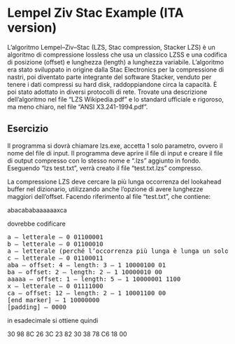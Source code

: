 # Lempel Ziv Stac Example (ITA version)

L’algoritmo Lempel–Ziv–Stac (LZS, Stac compression, Stacker LZS) è un algoritmo di compressione
lossless che usa un classico LZSS e una codifica di posizione (offset) e lunghezza (length) a lunghezza
variabile. L’algoritmo era stato sviluppato in origine dalla Stac Electronics per la compressione di nastri,
poi diventato parte integrante del software Stacker, venduto per tenere i dati compressi su hard disk,
raddoppiandone circa la capacità. È poi stato adottato in diversi protocolli di rete.
Trovate una descrizione dell’algoritmo nel file “LZS Wikipedia.pdf” e lo standard ufficiale e rigoroso, ma
meno chiaro, nel file “ANSI X3.241-1994.pdf”.

## Esercizio

Il programma si dovrà chiamare lzs.exe, accetta 1 solo parametro, ovvero il nome del file di input. Il
programma deve aprire il file di input e creare il file di output compresso con lo stesso nome e “.lzs”
aggiunto in fondo. Eseguendo “lzs test.txt”, verrà creato il file “test.txt.lzs” compresso.

La compressione LZS deve cercare la più lunga occorrenza del lookahead buffer nel dizionario, utilizzando
anche l’opzione di avere lunghezze maggiori dell’offset. Facendo riferimento al file “test.txt”, che
contiene:

abacababaaaaaaxca

dovrebbe codificare
<pre>
a – letterale – 0 01100001
b – letterale – 0 01100010
a – letterale (perché l’occorrenza più lunga è lunga un solo byte) – 0 01100001
c – letterale – 0 01100011
aba – offset: 4 – length: 3 – 1 10000100 01
ba – offset: 2 – length: 2 – 1 10000010 00
aaaaa – offset: 1 – length: 5 – 1 10000001 1100
x – letterale – 0 01111000
ca – offset: 12 – length: 2 – 1 10001100 00
[end marker] – 1 10000000
[padding] – 0000
</pre>

in esadecimale si ottiene quindi

30 98 8C 26 3C 23 82 30 38 78 C6 18 00

